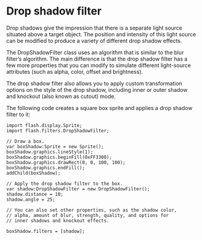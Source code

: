 # Drop shadow filter

<div>

Drop shadows give the impression that there is a separate light source situated
above a target object. The position and intensity of this light source can be
modified to produce a variety of different drop shadow effects.

The DropShadowFilter class uses an algorithm that is similar to the blur
filter’s algorithm. The main difference is that the drop shadow filter has a few
more properties that you can modify to simulate different light-source
attributes (such as alpha, color, offset and brightness).

The drop shadow filter also allows you to apply custom transformation options on
the style of the drop shadow, including inner or outer shadow and knockout (also
known as cutout) mode.

The following code creates a square box sprite and applies a drop shadow filter
to it:

    import flash.display.Sprite;
    import flash.filters.DropShadowFilter;

    // Draw a box.
    var boxShadow:Sprite = new Sprite();
    boxShadow.graphics.lineStyle(1);
    boxShadow.graphics.beginFill(0xFF3300);
    boxShadow.graphics.drawRect(0, 0, 100, 100);
    boxShadow.graphics.endFill();
    addChild(boxShadow);

    // Apply the drop shadow filter to the box.
    var shadow:DropShadowFilter = new DropShadowFilter();
    shadow.distance = 10;
    shadow.angle = 25;

    // You can also set other properties, such as the shadow color,
    // alpha, amount of blur, strength, quality, and options for
    // inner shadows and knockout effects.

    boxShadow.filters = [shadow];

</div>
